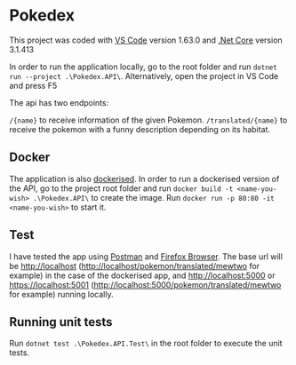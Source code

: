 # Pokedex

This project was coded with [VS Code](https://code.visualstudio.com/) version 1.63.0 and [.Net Core](https://dotnet.microsoft.com/en-us/download/dotnet/3.1) version 3.1.413

In order to run the application locally, go to the root folder and run `dotnet run --project .\Pokedex.API\`. Alternatively, open the project in VS Code and press F5

The api has two endpoints:

`/{name}` to receive information of the given Pokemon.
`/translated/{name}` to receive the pokemon with a funny description depending on its habitat.


## Docker

The application is also [dockerised](https://www.docker.com/get-started).
In order to run a dockerised version of the API, go to the project root folder and run `docker build -t <name-you-wish> .\Pokedex.API\` to create the image. Run
`docker run -p 80:80 -it <name-you-wish>` to start it.

## Test

I have tested the app using [Postman](https://www.postman.com/) and [Firefox Browser](https://www.mozilla.org/en-GB/firefox/new/).
The base url will be <http://localhost> (<http://localhost/pokemon/translated/mewtwo> for example) in the case of the dockerised app, and <http://localhost:5000> or <https://localhost:5001> (<http://localhost:5000/pokemon/translated/mewtwo> for example) running locally.

## Running unit tests

Run `dotnet test .\Pokedex.API.Test\` in the root folder to execute the unit tests.
